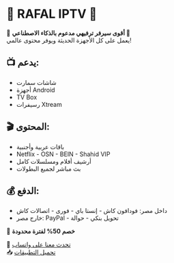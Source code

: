# 🌟 RAFAL IPTV 🌟

🎥 **أقوى سيرفر ترفيهي مدعوم بالذكاء الاصطناعي 🤖**  
يعمل على كل الأجهزة الحديثة ويوفر محتوى عالمي!

## 📺 يدعم:
- شاشات سمارت
- أجهزة Android
- TV Box
- رسيفرات Xtream

## 🎬 المحتوى:
- باقات عربية وأجنبية
- Netflix - OSN - BEIN - Shahid VIP
- أرشيف أفلام ومسلسلات كامل
- بث مباشر لجميع البطولات

## 💰 الدفع:
- داخل مصر: فودافون كاش - إنستا باي - فورى - اتصالات كاش  
- خارج مصر: PayPal - تحويل بنكي - حوالة

🎁 **خصم 50% لفترة محدودة**

📲 [تحدث معنا على واتساب](https://rafal.link/chat)  
📥 [تحميل التطبيقات](https://rafal.link/app)
